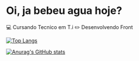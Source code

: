 # Oi, ja bebeu agua hoje?

💻 Cursando Tecnico em T.i
✏️ Desenvolvendo Front

[![Top Langs](https://github-readme-stats.vercel.app/api/top-langs/?username=eliels027)](https://github.com/anuraghazra/github-readme-stats)


[![Anurag's GitHub stats](https://github-readme-stats.vercel.app/api?username=eliels027)](https://github.com/anuraghazra/github-readme-stats)
